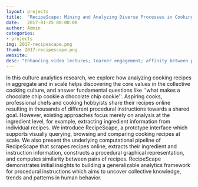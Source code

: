 ```yaml
---
layout: projects
title:  "RecipeScape: Mining and Analyzing Diverse Processes in Cooking Recipes"
date:   2017-01-25 00:00:00
author: Admin
categories:
- projects
img: 2017-recipescape.png
thumb: 2017-recipescape.png
website: 
desc: "Enhancing video lectures; learner engagement; affinity between politicians"
---
```

In this culture analytics research, we explore how analyzing cooking recipes in aggregate and in scale helps discovering the core values in the collective cooking culture, and answer fundamental questions like ''what makes a chocolate chip cookie a chocolate chip cookie''. Aspiring cooks, professional chefs and cooking hobbyists share their recipes online resulting in thousands of different procedural instructions towards a shared goal. However, existing approaches focus merely on analysis at the ingredient level, for example, extracting ingredient information from individual recipes. We introduce RecipeScape, a prototype interface which supports visually querying, browsing and comparing cooking recipes at scale. We also present the underlying computational pipeline of RecipeScape that scrapes recipes online, extracts their ingredient and instruction information, constructs a procedural graphical representation, and computes similarity between pairs of recipes. RecipeScape demonstrates initial insights to building a generalizable analytics framework for procedural instructions which aims to uncover collective knowledge, trends and patterns in human behavior.